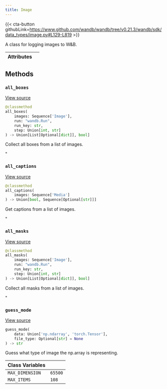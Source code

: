 ```yaml
---
title: Image
---
```


{{< cta-button githubLink=https://www.github.com/wandb/wandb/tree/v0.21.3/wandb/sdk/data_types/image.py#L129-L819 >}}

A class for logging images to W&B.

| Attributes |  |
| :--- | :--- |

## Methods

### `all_boxes`

[View source](https://www.github.com/wandb/wandb/tree/v0.21.3/wandb/sdk/data_types/image.py#L728-L753)

```python
@classmethod
all_boxes(
    images: Sequence['Image'],
    run: "wandb.Run",
    run_key: str,
    step: Union[int, str]
) -> Union[List[Optional[dict]], bool]
```

Collect all boxes from a list of images.

"<!-- lazydoc-ignore-classmethod: internal -->

### `all_captions`

[View source](https://www.github.com/wandb/wandb/tree/v0.21.3/wandb/sdk/data_types/image.py#L755-L763)

```python
@classmethod
all_captions(
    images: Sequence['Media']
) -> Union[bool, Sequence[Optional[str]]]
```

Get captions from a list of images.

"<!-- lazydoc-ignore-classmethod: internal -->

### `all_masks`

[View source](https://www.github.com/wandb/wandb/tree/v0.21.3/wandb/sdk/data_types/image.py#L701-L726)

```python
@classmethod
all_masks(
    images: Sequence['Image'],
    run: "wandb.Run",
    run_key: str,
    step: Union[int, str]
) -> Union[List[Optional[dict]], bool]
```

Collect all masks from a list of images.

"<!-- lazydoc-ignore-classmethod: internal -->

### `guess_mode`

[View source](https://www.github.com/wandb/wandb/tree/v0.21.3/wandb/sdk/data_types/image.py#L588-L622)

```python
guess_mode(
    data: Union['np.ndarray', 'torch.Tensor'],
    file_type: Optional[str] = None
) -> str
```

Guess what type of image the np.array is representing.

<!-- lazydoc-ignore: internal -->


| Class Variables |  |
| :--- | :--- |
|  `MAX_DIMENSION`<a id="MAX_DIMENSION"></a> |  `65500` |
|  `MAX_ITEMS`<a id="MAX_ITEMS"></a> |  `108` |
